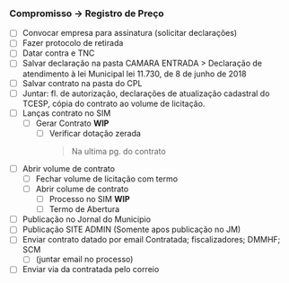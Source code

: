 ### Compromisso -> Registro de Preço
- [ ] Convocar empresa para assinatura (solicitar declarações)
- [ ] Fazer protocolo de retirada
- [ ] Datar contra e TNC
- [ ] Salvar declaração na pasta CAMARA ENTRADA
      > Declaração de atendimento à lei Municipal lei 11.730, de 8 de junho de 2018
- [ ] Salvar contrato na pasta do CPL
- [ ] Juntar: fl. de autorização, declarações de atualização cadastral do TCESP, cópia do contrato ao volume de licitação.
- [ ] Lanças contrato no SIM
	- [ ] Gerar Contrato **WIP**
      - [ ] Verificar dotação zerada
		> Na ultima pg. do  contrato
- [ ] Abrir volume de contrato
	- [ ] Fechar volume de licitação com termo
	- [ ] Abrir colume de contrato
 		- [ ] Processo no SIM **WIP**
		- [ ] Termo de Abertura
- [ ] Publicação no Jornal do Municipio
- [ ] Publicação SITE ADMIN (Somente apos publicação no JM)
- [ ] Enviar contrato datado por email
      Contratada; fiscalizadores; DMMHF; SCM
  - [ ] (juntar email no processo)
- [ ] Enviar via da contratada pelo correio
